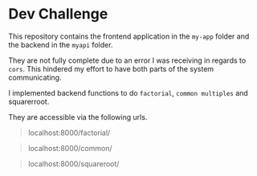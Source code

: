 # Dev Challenge

This repository contains the frontend application in the  `my-app` folder and the backend in the `myapi` folder. 

They are not fully complete due to an error I was receiving in regards to `cors`. This hindered my effort to have both parts of the system communicating.

I implemented backend functions to do `factorial`, `common multiples` and squarerroot. 

They are accessible via the following urls.

> localhost:8000/factorial/

> localhost:8000/common/

> localhost:8000/squareroot/